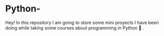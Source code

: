 # Python-

Hey! In this repository I am going to store some mini proyects I have been doing while taking some courses about programming in Python :snake: .
